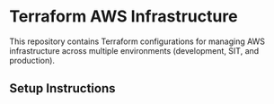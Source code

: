# Terraform AWS Infrastructure

This repository contains Terraform configurations for managing AWS infrastructure across multiple environments (development, SIT, and production).

## Setup Instructions


